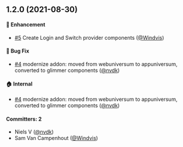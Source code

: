 ## 1.2.0 (2021-08-30)

#### :rocket: Enhancement
* [#5](https://github.com/lblod/ember-acmidm-login/pull/5) Create Login and Switch provider components ([@Windvis](https://github.com/Windvis))

#### :bug: Bug Fix
* [#4](https://github.com/lblod/ember-acmidm-login/pull/4) modernize addon: moved from webuniversum to appuniversum, converted to glimmer components ([@nvdk](https://github.com/nvdk))

#### :house: Internal
* [#4](https://github.com/lblod/ember-acmidm-login/pull/4) modernize addon: moved from webuniversum to appuniversum, converted to glimmer components ([@nvdk](https://github.com/nvdk))

#### Committers: 2
- Niels V ([@nvdk](https://github.com/nvdk))
- Sam Van Campenhout ([@Windvis](https://github.com/Windvis))

